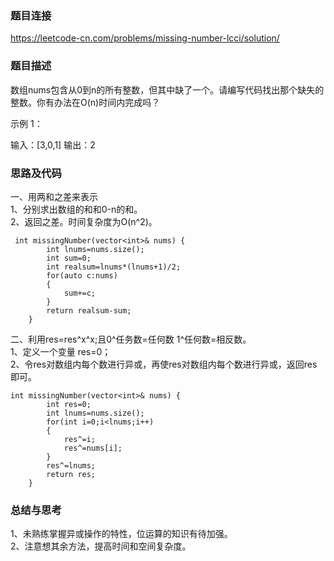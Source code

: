 ### 题目连接
https://leetcode-cn.com/problems/missing-number-lcci/solution/

### 题目描述
数组nums包含从0到n的所有整数，但其中缺了一个。请编写代码找出那个缺失的整数。你有办法在O(n)时间内完成吗？

示例 1：

输入：[3,0,1]
输出：2

### 思路及代码

一、用两和之差来表示  
1、分别求出数组的和和0-n的和。  
2、返回之差。时间复杂度为O(n^2)。  
```
 int missingNumber(vector<int>& nums) {
        int lnums=nums.size();
        int sum=0;
        int realsum=lnums*(lnums+1)/2;
        for(auto c:nums)
        {
            sum+=c;
        }
        return realsum-sum;
    }
```
二、利用res=res^x^x;且0^任务数=任何数 1^任何数=相反数。  
1、定义一个变量 res=0；  
2、令res对数组内每个数进行异或，再使res对数组内每个数进行异或，返回res即可。
```
int missingNumber(vector<int>& nums) {
        int res=0;
        int lnums=nums.size();
        for(int i=0;i<lnums;i++)
        {
            res^=i;
            res^=nums[i];
        }
        res^=lnums;
        return res;
    }
```

### 总结与思考
1、未熟练掌握异或操作的特性，位运算的知识有待加强。  
2、注意想其余方法，提高时间和空间复杂度。
